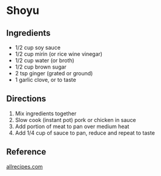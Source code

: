 # Shoyu

## Ingredients

* 1/2 cup soy sauce
* 1/2 cup mirin (or rice wine vinegar)
* 1/2 cup water (or broth)
* 1/2 cup brown sugar
* 2 tsp ginger (grated or ground)
* 1 garlic clove, or to taste

## Directions

1. Mix ingredients together
2. Slow cook (instant pot) pork or chicken in sauce
3. Add portion of meat to pan over medium heat
4. Add 1/4 cup of sauce to pan, reduce and repeat to taste

## Reference

[allrecipes.com](https://www.allrecipes.com/recipe/216760/okinawa-shoyu-pork/)

